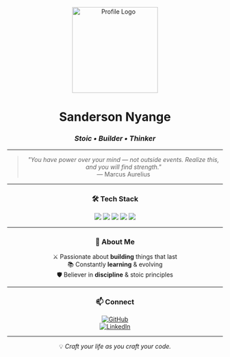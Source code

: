 <div align="center">

<img src="https://github.com/yourusername/yourusername/blob/main/101863068.png" width="200px" alt="Profile Logo" />

# **Sanderson Nyange**
### *Stoic • Builder • Thinker*

---

> *"You have power over your mind — not outside events. Realize this, and you will find strength."*  
> — Marcus Aurelius

---

### 🛠 **Tech Stack**
<img src="https://img.shields.io/badge/HTML5-E34F26?style=for-the-badge&logo=html5&logoColor=white"/> 
<img src="https://img.shields.io/badge/CSS3-1572B6?style=for-the-badge&logo=css3&logoColor=white"/>
<img src="https://img.shields.io/badge/JavaScript-F7DF1E?style=for-the-badge&logo=javascript&logoColor=black"/>
<img src="https://img.shields.io/badge/React-20232A?style=for-the-badge&logo=react&logoColor=61DAFB"/>
<img src="https://img.shields.io/badge/Node.js-339933?style=for-the-badge&logo=nodedotjs&logoColor=white"/>

---

### 📜 **About Me**
⚔ Passionate about **building** things that last  
📚 Constantly **learning** & evolving  
🛡 Believer in **discipline** & stoic principles  

---

### 📫 **Connect**
[![GitHub](https://img.shields.io/badge/GitHub-181717?style=for-the-badge&logo=github&logoColor=white)](https://github.com/nyvnge)  
[![LinkedIn](https://img.shields.io/badge/LinkedIn-0A66C2?style=for-the-badge&logo=linkedin&logoColor=white)](https://linkedin.com/in/sanderson-nyange)

---

💡 *Craft your life as you craft your code.*

</div>
